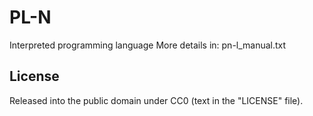 # PL-N
Interpreted programming language
More details in: pn-l_manual.txt

## License
Released into the public domain under CC0 (text in the "LICENSE" file).
